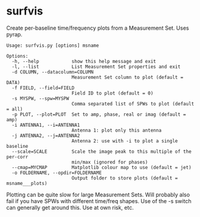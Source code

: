 # surfvis
Create per-baseline time/frequency plots from a Measurement Set. Uses pyrap.

```
Usage: surfvis.py [options] msname

Options:
  -h, --help            show this help message and exit
  -l, --list            List Measurement Set properties and exit
  -d COLUMN, --datacolumn=COLUMN
                        Measurement Set column to plot (default = DATA)
  -f FIELD, --field=FIELD
                        Field ID to plot (default = 0)
  -s MYSPW, --spw=MYSPW
                        Comma separated list of SPWs to plot (default = all)
  -p PLOT, --plot=PLOT  Set to amp, phase, real or imag (default = amp)
  -i ANTENNA1, --i=ANTENNA1
                        Antenna 1: plot only this antenna
  -j ANTENNA2, --j=ANTENNA2
                        Antenna 2: use with -i to plot a single baseline
  --scale=SCALE         Scale the image peak to this multiple of the per-corr
                        min/max (ignored for phases)
  --cmap=MYCMAP         Matplotlib colour map to use (default = jet)
  -o FOLDERNAME, --opdir=FOLDERNAME
                        Output folder to store plots (default = msname___plots)
```

Plotting can be quite slow for large Measurement Sets. Will probably also fail if you have SPWs with different time/freq shapes. Use of the -s switch can generally get around this. Use at own risk, etc.
